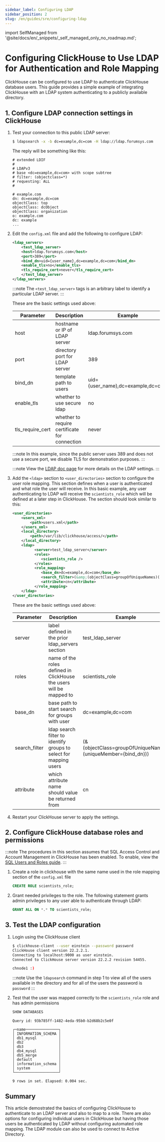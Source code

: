 ```yaml
---
sidebar_label: Configuring LDAP
sidebar_position: 2
slug: /en/guides/sre/configuring-ldap
---
```

import SelfManaged from '@site/docs/en/_snippets/_self_managed_only_no_roadmap.md';

# Configuring ClickHouse to Use LDAP for Authentication and Role Mapping

<SelfManaged />

ClickHouse can be configured to use LDAP to authenticate ClickHouse database users. This guide provides a simple example of integrating ClickHouse with an LDAP system authenticating to a publicly available directory.

## 1. Configure LDAP connection settings in ClickHouse

1. Test your connection to this public LDAP server:
    ```bash
    $ ldapsearch -x -b dc=example,dc=com -H ldap://ldap.forumsys.com
    ```

    The reply will be something like this:
    ```response
    # extended LDIF
    #
    # LDAPv3
    # base <dc=example,dc=com> with scope subtree
    # filter: (objectclass=*)
    # requesting: ALL
    #

    # example.com
    dn: dc=example,dc=com
    objectClass: top
    objectClass: dcObject
    objectClass: organization
    o: example.com
    dc: example
    ...
    ```

2. Edit the `config.xml` file and add the following to configure LDAP:
    ```xml
    <ldap_servers>
        <test_ldap_server>
        <host>ldap.forumsys.com</host>
        <port>389</port>
        <bind_dn>uid={user_name},dc=example,dc=com</bind_dn>
        <enable_tls>no</enable_tls>
        <tls_require_cert>never</tls_require_cert>
        </test_ldap_server>
    </ldap_servers>
    ```

    :::note
    The `<test_ldap_server>` tags is an arbitrary label to identify a particular LDAP server.
    :::

    These are the basic settings used above:

    |Parameter |Description                   |Example              |
    |----------|------------------------------|---------------------|
    |host      |hostname or IP of LDAP server |ldap.forumsys.com    |
    |port      |directory port for LDAP server|389                  |
    |bind_dn   |template path to users        |uid={user_name},dc=example,dc=com|
    |enable_tls|whether to use secure ldap    |no     |
    |tls_require_cert |whether to require certificate for connection|never|

    :::note
    In this example, since the public server uses 389 and does not use a secure port, we disable TLS for demonstration purposes.
    :::

    :::note
    View the [LDAP doc page](../../../operations/external-authenticators/ldap.md) for more details on the LDAP settings.
    :::

3. Add the `<ldap>` section to `<user_directories>` section to configure the user role mapping. This section defines when a user is authenticated and what role the user will receive. In this basic example, any user authenticating to LDAP will receive the `scientists_role` which will be defined at a later step in ClickHouse. The section should look similar to this:
    ```xml
    <user_directories>
        <users_xml>
            <path>users.xml</path>
        </users_xml>
        <local_directory>
            <path>/var/lib/clickhouse/access/</path>
        </local_directory>
        <ldap>
              <server>test_ldap_server</server>
              <roles>
                 <scientists_role />
              </roles>
              <role_mapping>
                 <base_dn>dc=example,dc=com</base_dn>
                 <search_filter>(&amp;(objectClass=groupOfUniqueNames)(uniqueMember={bind_dn}))</search_filter>
                 <attribute>cn</attribute>
              </role_mapping>
        </ldap>
    </user_directories>
     ```

    These are the basic settings used above:

    |Parameter |Description                   |Example              |
    |----------|------------------------------|---------------------|
    |server    |label defined in the prior ldap_servers section|test_ldap_server|
    |roles      |name of the roles defined in ClickHouse the users will be mapped to|scientists_role|
    |base_dn   |base path to start search for groups with user        |dc=example,dc=com|
    |search_filter|ldap search filter to identify groups to select for mapping users    |(&amp;(objectClass=groupOfUniqueNames)(uniqueMember={bind_dn}))|
    |attribute |which attribute name should value be returned from|cn|


4. Restart your ClickHouse server to apply the settings.

## 2. Configure ClickHouse database roles and permissions

:::note
The procedures in this section assumes that SQL Access Control and Account Management in ClickHouse has been enabled. To enable, view the [SQL Users and Roles guide](users-and-roles.md).
:::

1. Create a role in clickhouse with the same name used in the role mapping section of the `config.xml` file
    ```sql
    CREATE ROLE scientists_role;
    ```

2. Grant needed privileges to the role. The following statement grants admin privileges to any user able to authenticate through LDAP:
    ```sql
    GRANT ALL ON *.* TO scientists_role;
    ```

## 3. Test the LDAP configuration

1. Login using the ClickHouse client
    ```bash
    $ clickhouse-client --user einstein --password password
    ClickHouse client version 22.2.2.1.
    Connecting to localhost:9000 as user einstein.
    Connected to ClickHouse server version 22.2.2 revision 54455.

    chnode1 :)
    ```

    :::note
    Use the `ldapsearch` command in step 1 to view all of the users available in the directory and for all of the users the password is `password`
    :::

2.  Test that the user was mapped correctly to the `scientists_role` role and has admin permissions
    ```sql
    SHOW DATABASES
    ```

    ```response
    Query id: 93b785ff-1482-4eda-95b0-b2d68b2c5e0f

    ┌─name───────────────┐
    │ INFORMATION_SCHEMA │
    │ db1_mysql          │
    │ db2                │
    │ db3                │
    │ db4_mysql          │
    │ db5_merge          │
    │ default            │
    │ information_schema │
    │ system             │
    └────────────────────┘

    9 rows in set. Elapsed: 0.004 sec.
    ```

## Summary
This article demostrated the basics of configuring ClickHouse to authenticate to an LDAP server and also to map to a role.  There are also options for configuring individual users in ClickHouse but having those users be authenticated by LDAP without configuring automated role mapping. The LDAP module can also be used to connect to Active Directory.


